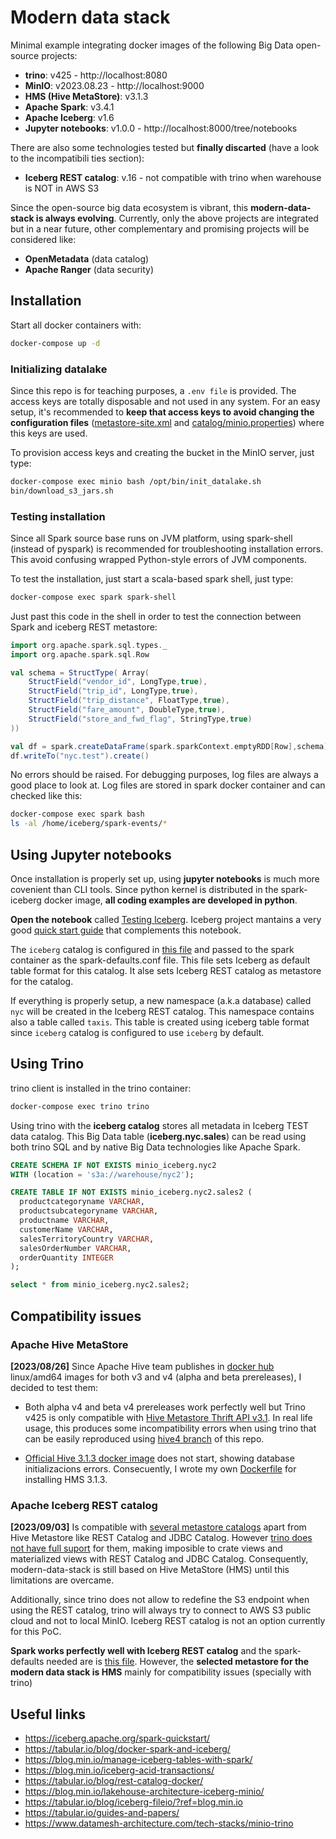# Modern data stack

Minimal example integrating docker images of the following Big Data open-source projects:

- **trino**: v425 - http://localhost:8080
- **MinIO**: v2023.08.23 - http://localhost:9000
- **HMS (Hive MetaStore)**: v3.1.3
- **Apache Spark**: v3.4.1
- **Apache Iceberg**: v1.6
- **Jupyter notebooks**: v1.0.0 - http://localhost:8000/tree/notebooks

There are also some technologies tested but **finally discarted** (have a look to the incompatibili  ties section):

- **Iceberg REST catalog**: v.16 - not compatible with trino when warehouse is NOT in AWS S3

Since the open-source big data ecosystem is vibrant, this **modern-data-stack is always evolving**. Currently, only the above projects are integrated but in a near future, other complementary and promising projects will be considered like:

- **OpenMetadata** (data catalog)
- **Apache Ranger** (data security)


## Installation

Start all docker containers with:

```bash
docker-compose up -d
```

### Initializing datalake

Since this repo is for teaching purposes, a `.env file` is provided. The access keys are totally disposable and not used in any system. For an easy setup, it's recommended to **keep that access keys to avoid changing the configuration files** ([metastore-site.xml](docker/hive-metastore/conf/metastore-site.xml) and [catalog/minio.properties](docker/trinodb/conf/catalog/minio_iceberg.properties)) where this keys are used. 

To provision access keys and creating the bucket in the MinIO server, just type:

```bash
docker-compose exec minio bash /opt/bin/init_datalake.sh
bin/download_s3_jars.sh
```
### Testing installation

Since all Spark source base runs on JVM platform, using spark-shell (instead of pyspark) is recommended for troubleshooting installation errors. This avoid confusing wrapped Python-style errors of JVM components.  

To test the installation, just start a scala-based spark shell, just type:

```bash
docker-compose exec spark spark-shell 
```

Just past this code in the shell in order to test the connection between Spark and iceberg REST metastore:

```scala
import org.apache.spark.sql.types._
import org.apache.spark.sql.Row

val schema = StructType( Array(
    StructField("vendor_id", LongType,true),
    StructField("trip_id", LongType,true),
    StructField("trip_distance", FloatType,true),
    StructField("fare_amount", DoubleType,true),
    StructField("store_and_fwd_flag", StringType,true)
))

val df = spark.createDataFrame(spark.sparkContext.emptyRDD[Row],schema)
df.writeTo("nyc.test").create()
```

No errors should be raised. For debugging purposes, log files are always a good place to look at. Log files are stored in spark docker container and can checked like this:

```bash
docker-compose exec spark bash
ls -al /home/iceberg/spark-events/*
```

## Using Jupyter notebooks

Once installation is properly set up, using **jupyter notebooks** is much more covenient than CLI tools. Since python kernel is distributed in the spark-iceberg docker image, **all coding examples are developed in python**. 

**Open the notebook** called [Testing Iceberg](http://localhost:8000/notebooks). Iceberg project mantains a very good [quick start guide](https://iceberg.apache.org/spark-quickstart/#creating-a-table) that complements this notebook.

The `iceberg` catalog is configured in [this file](docker/spark-iceberg/conf/spark-defaults.iceberg.conf) and passed to the spark container as the spark-defaults.conf file. This file sets Iceberg as default table format for this catalog. It alse sets Iceberg REST catalog as metastore for the catalog.

If everything is properly setup, a new namespace (a.k.a database) called `nyc` will be created in the Iceberg REST catalog. This namespace contains also a table called `taxis`. This table is created using iceberg table format since `iceberg` catalog is configured to use `iceberg` by default.

## Using Trino

trino client is installed in the trino container:
```bash
docker-compose exec trino trino
```

Using trino with the **iceberg catalog** stores all metadata in Iceberg TEST data catalog. This Big Data table (**iceberg.nyc.sales**) can be read using both trino SQL and by native Big Data technologies like Apache Spark. 

```sql
CREATE SCHEMA IF NOT EXISTS minio_iceberg.nyc2 
WITH (location = 's3a://warehouse/nyc2');

CREATE TABLE IF NOT EXISTS minio_iceberg.nyc2.sales2 (
  productcategoryname VARCHAR,
  productsubcategoryname VARCHAR,
  productname VARCHAR,
  customerName VARCHAR,
  salesTerritoryCountry VARCHAR,
  salesOrderNumber VARCHAR,
  orderQuantity INTEGER
);

select * from minio_iceberg.nyc2.sales2;
```

## Compatibility issues

### Apache Hive MetaStore

**[2023/08/26]** Since Apache Hive team publishes in [docker hub](https://hub.docker.com/r/apache/hive/tags) linux/amd64 images for both v3 and v4 (alpha and beta prereleases), I decided to test them:
 * Both alpha v4 and beta v4 prereleases work perfectly well but Trino v425 is only compatible with [Hive Metastore Thrift API v3.1](https://github.com/trinodb/trino/blob/39af728fa5e474d5537ede364f7599c941541f2f/pom.xml#L1393). In real life usage, this produces some incompatibility errors when using trino that can be easily reproduced using [hive4 branch](https://github.com/macvaz/modern_data_stack/tree/hive4) of this repo.

 * [Official Hive 3.1.3 docker image](https://hub.docker.com/layers/apache/hive/3.1.3/images/sha256-d3d2b8dff7c223b4a024a0393e5c89b1d6cb413e91d740526aebf4e6ecd8f75e?context=explore) does not start, showing database initializacions errors. Consecuently, I wrote my own [Dockerfile](docker/hive-metastore/Dockerfile) for installing HMS 3.1.3.

### Apache Iceberg REST catalog

**[2023/09/03]** Is compatible with [several metastore catalogs](https://iceberg.apache.org/concepts/catalog/) apart from Hive Metastore like REST Catalog and JDBC Catalog. However [trino does not have full suport](https://trino.io/docs/current/connector/metastores.html) for them, making imposible to crate views and materialized views with REST Catalog and JDBC Catalog. Consequently, modern-data-stack is still based on Hive MetaStore (HMS) until this limitations are overcame.

Additionally, since trino does not allow to redefine the S3 endpoint when using the REST catalog, trino will always try to connect to AWS S3 public cloud and not to local MinIO. Iceberg REST catalog is not an option currently for this PoC.

**Spark works perfectly well with Iceberg REST catalog** and the spark-defaults needed are is [this file](docker/spark-iceberg/conf/spark-defaults.iceberg.conf). However, the **selected metastore for the modern data stack is HMS** mainly for compatibility issues (specially with trino)

## Useful links

* https://iceberg.apache.org/spark-quickstart/
* https://tabular.io/blog/docker-spark-and-iceberg/
* https://blog.min.io/manage-iceberg-tables-with-spark/
* https://blog.min.io/iceberg-acid-transactions/
* https://tabular.io/blog/rest-catalog-docker/
* https://blog.min.io/lakehouse-architecture-iceberg-minio/
* https://tabular.io/blog/iceberg-fileio/?ref=blog.min.io
* https://tabular.io/guides-and-papers/
* https://www.datamesh-architecture.com/tech-stacks/minio-trino
